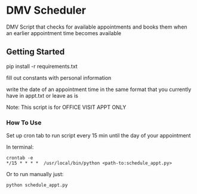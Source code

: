 # DMV Scheduler

DMV Script that checks for available appointments and books them when an earlier appointment time becomes available

## Getting Started

pip install -r requirements.txt

fill out constants with personal information

write the date of an appointment time in the same format that you currently have in appt.txt or leave as is


Note: This script is for OFFICE VISIT APPT ONLY

### How To Use

Set up cron tab to run script every 15 min until the day of your appointment

In terminal:
```
crontab -e
*/15 * * * *  /usr/local/bin/python <path-to:schedule_appt.py>
```
Or to run manually just:
```
python schedule_appt.py
```
